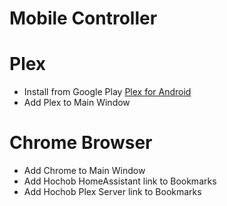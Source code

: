 # Mobile Controller

# Plex

- Install from Google  Play [Plex for Android](https://play.google.com/store/apps/details?id=com.plexapp.android)
- Add Plex to Main Window

# Chrome Browser

- Add Chrome to Main Window
- Add Hochob HomeAssistant link to Bookmarks
- Add Hochob Plex Server link to Bookmarks